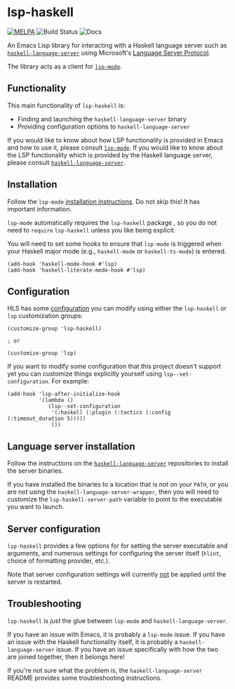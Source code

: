 lsp-haskell
===========

[![MELPA](https://melpa.org/packages/lsp-haskell-badge.svg)](https://melpa.org/#/lsp-haskell) ![Build Status](https://github.com/emacs-lsp/lsp-haskell/actions/workflows/test.yml/badge.svg) ![Docs](https://github.com/emacs-lsp/lsp-haskell/actions/workflows/docs.yml/badge.svg)

An Emacs Lisp library for interacting with a Haskell language server such as [`haskell-language-server`](https://github.com/haskell/haskell-language-server/) using Microsoft's [Language Server Protocol](https://github.com/Microsoft/language-server-protocol/).

The library acts as a client for [`lsp-mode`](https://github.com/emacs-lsp/lsp-mode).

## Functionality

This main functionality of `lsp-haskell` is:
- Finding and launching the `haskell-language-server` binary
- Providing configuration options to `haskell-language-server`

If you would like to know about how LSP functionality is provided in Emacs and how to use it, please consult [`lsp-mode`](https://github.com/emacs-lsp/lsp-mode).
If you would like to know about the LSP functionality which is provided by the Haskell language server, please consult [`haskell-language-server`](https://github.com/haskell/haskell-language-server).

## Installation

Follow the `lsp-mode` [installation instructions](https://emacs-lsp.github.io/lsp-mode/page/installation/).
Do not skip this!
It has important information.

`lsp-mode` automatically requires the `lsp-haskell` package , so you do not need to `require` `lsp-haskell` unless you like being explicit.

You will need to set some hooks to ensure that `lsp-mode` is triggered when your Haskell major mode (e.g., `haskell-mode` or `haskell-ts-mode`) is entered.

```emacs-lisp
(add-hook 'haskell-mode-hook #'lsp)
(add-hook 'haskell-literate-mode-hook #'lsp)
```

## Configuration

HLS has some [configuration](https://haskell-language-server.readthedocs.io/en/latest/configuration.html) you can modify using either the `lsp-haskell` or `lsp` customization groups:

```emacs-lisp
(customize-group 'lsp-haskell)

; or

(customize-group 'lsp)
```

If you want to modify some configuration that this project doesn't support yet you can customize things explicitly yourself using `lsp--set-configuration`. For example:

```emacs-lisp
(add-hook 'lsp-after-initialize-hook
          '(lambda ()
             (lsp--set-configuration
              '(:haskell (:plugin (:tactics (:config (:timeout_duration 5)))))
              )))
```


## Language server installation

Follow the instructions on the [`haskell-language-server`](https://github.com/haskell/haskell-language-server) repositories to install the server binaries.

If you have installed the binaries to a location that is not on your `PATH`, or you are not using the `haskell-language-server-wrapper`, then you will need to customize the `lsp-haskell-server-path` variable to point to the executable you want to launch.

## Server configuration

`lsp-haskell` provides a few options for for setting the server executable and arguments, and numerous settings for configuring the server itself (`hlint`, choice of formatting provider, etc.).

Note that server configuration settings will currently [not](https://github.com/emacs-lsp/lsp-mode/issues/1174) be applied until the server is restarted.

## Troubleshooting

`lsp-haskell` is *just* the glue between `lsp-mode` and `haskell-language-server`.

If you have an issue with Emacs, it is probably a `lsp-mode` issue.
If you have an issue with the Haskell functionality itself, it is probably a `haskell-language-server` issue.
If you have an issue specifically with how the two are joined together, then it belongs here!

If you're not sure what the problem is, the `haskell-language-server` README provides some troubleshooting instructions.
